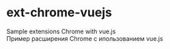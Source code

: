 # ext-chrome-vuejs

Sample extensions Chrome with vue.js<br>
Пример расширения Chrome с ипользованием vue.js